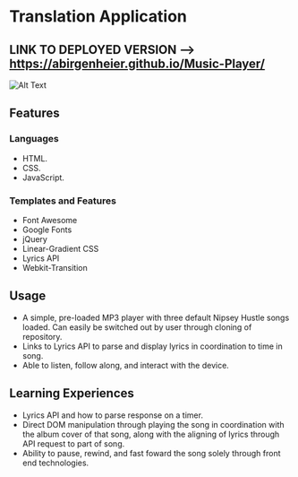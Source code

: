 # Translation Application

## LINK TO DEPLOYED VERSION --> https://abirgenheier.github.io/Music-Player/



![Alt Text](/gif.gif)

## Features
### Languages
* HTML.
* CSS.
* JavaScript.

### Templates and Features
* Font Awesome
* Google Fonts
* jQuery
* Linear-Gradient CSS
* Lyrics API
* Webkit-Transition

## Usage
* A simple, pre-loaded MP3 player with three default Nipsey Hustle songs loaded. Can easily be switched out by user through cloning of repository. 
* Links to Lyrics API to parse and display lyrics in coordination to time in song.
* Able to listen, follow along, and interact with the device.

## Learning Experiences 
* Lyrics API and how to parse response on a timer.
* Direct DOM manipulation through playing the song in coordination with the album cover of that song, along with the aligning of lyrics through API request to part of song.
* Ability to pause, rewind, and fast foward the song solely through front end technologies.



